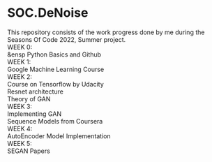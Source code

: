 # SOC.DeNoise
  This repository consists of the work progress done by me during the Seasons Of Code 2022, Summer project.<br />
WEEK 0: <br />
  &ensp Python Basics and Github<br />
WEEK 1:<br />
  Google Machine Learning Course<br /> 
WEEK 2:<br />
  Course on Tensorflow by Udacity<br />
  Resnet architecture<br />
  Theory of GAN <br />
WEEK 3:<br />
  Implementing GAN<br /> 
  Sequence Models from Coursera<br />
WEEK 4:<br />
  AutoEncoder Model Implementation<br />
WEEK 5:<br />
  SEGAN Papers<br />
